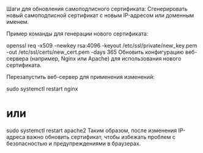 Шаги для обновления самоподписного сертификата:
Сгенерировать новый самоподписной сертификат с новым IP-адресом или доменным именем.

Пример команды для генерации нового сертификата:

openssl req -x509 -newkey rsa:4096 -keyout /etc/ssl/private/new_key.pem -out /etc/ssl/certs/new_cert.pem -days 365
Обновить конфигурацию веб-сервера (например, Nginx или Apache) для использования нового сертификата.

Перезапустить веб-сервер для применения изменений:

sudo systemctl restart nginx
# или
sudo systemctl restart apache2
Таким образом, после изменения IP-адреса важно обновить сертификат, чтобы избежать проблем с безопасностью и предупреждениями в браузерах.
